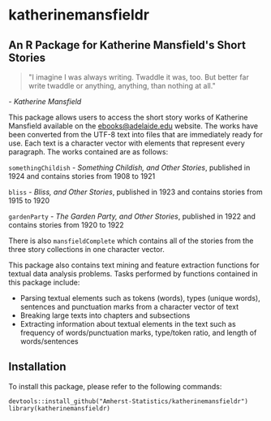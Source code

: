 # katherinemansfieldr

## An R Package for Katherine Mansfield's Short Stories

> "I imagine I was always writing. Twaddle it was, too. But better far write twaddle or anything, anything, than nothing at all."

 *- Katherine Mansfield*

This package allows users to access the short story works of Katherine 
Mansfield available on the ebooks@adelaide.edu website. The works have been converted from the UTF-8 text into files that are immediately ready for use. Each text is a character vector with elements that represent every paragraph. The works contained are as follows:

`somethingChildish` - *Something Childish, and Other Stories*, published in 1924 and contains stories from 1908 to 1921 

`bliss` - *Bliss, and Other Stories*, published in 1923 and contains stories from 1915 to 1920

`gardenParty` - *The Garden Party, and Other Stories*, published in 1922 and contains stories from 1920 to 1922

There is also `mansfieldComplete` which contains all of the stories from the three story collections in one character vector.

This package also contains text mining and feature extraction functions for textual data analysis problems. Tasks performed by functions contained in this package include:
* Parsing textual elements such as tokens (words), types (unique words), sentences and punctuation marks from a character vector of text
* Breaking large texts into chapters and subsections
* Extracting information about textual elements in the text such as frequency of words/punctuation marks, type/token ratio, and length of words/sentences

## Installation

To install this package, please refer to the following commands: 

```
devtools::install_github("Amherst-Statistics/katherinemansfieldr")
library(katherinemansfieldr)
```
